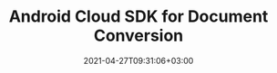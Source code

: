 ---
############################# Static ############################
layout: "product"
date: 2021-04-27T09:31:06+03:00
draft: false

product: "Conversion"
product_tag: "conversion"
platform: "Android"
platform_tag: "android"

############################# Head ############################
head_title: "Android Business Document eConversion SDK using Cloud APIs"
head_description: "Android RESTful APIs for developers to convert documents among supported file formats. Seamlessly integrate conversion functionality right now."

############################# Header ############################
title: "Android Cloud SDK for Document Conversion"
description: "‎Develop applications to convert documents of popular file formats back and forth using document conversion cloud SDK for Android & REST API."
button:
    enable: true

############################# SubMenu ############################
submenu:
    enable: true
    
    left:
        img_alt: "GroupDocs.Conversion Cloud SDK for Android"
        image: "/sdk/272x272/groupdocs_conversion-for-android.webp"
        product: "GroupDocs.Conversion"
        platform: "Android"

    middle:
        button:
            # button loop
            - link: "#overview"
              text: "Overview"

            # button loop
            - link: "#features"
              text: "Features"

            # button loop
            - link: "https://docs.groupdocs.cloud/conversion/release-notes/"
              text: "Release Notes"

            # button loop
            - link: "https://purchase.groupdocs.cloud/pricing"
              text: "Pricing"

    right:
        link_download: "https://github.com/groupdocs-conversion-cloud/groupdocs-conversion-cloud-android"
        link_learn: "https://docs.groupdocs.cloud/conversion/"
        link_buy: "https://purchase.groupdocs.cloud/buy"

############################# Overview ############################
overview:
    enable: true
    content: |
      The GroupDocs.Conversion Cloud SDK for Android has been developed to help you get started with using our document conversion REST API, allowing to seamlessly convert your documents to any format you need. With this single API, you can convert back and forth between over 50 types of documents and images, including all Microsoft Office and OpenDocument file formats, PDF documents, HTML, CAD, raster images and many more.  
    tabs:
      enable: true   
      
      ## TAB ONE ##
      tab_one:
        description: |
          GroupDocs.Conversion Cloud for Android has following SDK Requirements:

        right:
          enable: true
          icon: "fas fa-cubes"
          title: "Android Runtime Environment"
          content: |
            

      
      ## TAB TWO ##
      tab_two:
        description: |
          GroupDocs.Conversion Cloud converts back and forth between a variety of documents and images.



        left:
          enable: true
          table:
            # table loop
            - title: "Convert From:"
              content: |
                * **Microsoft Word**: DOC, DOCX, DOCM, DOT, DOTX, DOTM, RTF
                * **OpenDocument**: ODT, OTT, ODS, ODP, OTP, OTS, ODG
                * **Microsoft Excel**: XLS, XLSX, XLSM, XLSB, XLT, XLAM
                * **Microsoft PowerPoint**: PPT, PPTX, PPS, PPSX, POT
                * **Visio‎**: VSD, VDX, VSS, VSX, VST, VTX, VSDX, VDW, VSSX, VSTX, VSDM, VSTM, VSSM
                * **Project**: MPP, MPT, MPX
                * **Microsoft OneNote**: ONE
                * **Email**: MSG, EML, EMLX
                * **Fixed Layout**: PDF, XPS
                * **Web**: HTML, MHT, MHTML
                * **AutoCAD**: DXF, DWG, DWT, STL, DWF, IFC
                * **Image files**: BMP, GIF, JPG, PNG, TIFF, multi-page TIFF, WebP, DjVu, SVG, DNG, DIB, JPC, JPEG-LS
                * **Metafile**: WMF, EMF
                * **Other**: TXT, CSV, XML, DICOM, TEX, MOBI, EPUB, ICO

        right:
          enable: true
          table:
            # table loop
            - title: "Convert To:"
              content: |
                * **Microsoft Word**: DOC, DOCX, DOCM, DOT, DOTX, DOTM, RTF
                * **OpenDocument**: ODT, OTT, ODS, ODP, OTP
                * **OpenDocument**:  XLS, XLSX, XLSM, XLSB, XLAM
                * **Microsoft PowerPoint**: PPT, PPTX, PPS, PPSX
                * **Metafiles**: WMF, EMF
                * **Image Files**: BMP, GIF, JPG, PNG, TIFF, multi-page TIFF, WebP, SVG, DNG, PSD
                * **Other**: PDF, EPUB, TXT, HTML‎

      ## TAB THREE ##
      tab_three:
        description: |
          If you do not want to use any of our SDKs or the required SDK is not available at the moment, you can still easily get started with GroupDocs.Conversion Cloud API while using your favorite language & platform.
        
        left:
          enable: true
          table:
            # table loop
            - icon: "fab fa-windows"
              title: "Operating Systems"
              content: |
                * Microsoft Windows Desktop
                * Microsoft Windows Server
                * Linux
                * MacOS

            # table loop
            - icon: "fas fa-code"
              title: "Supported Frameworks"
              content: |
                * Java 7 (1.7) and above

        right:
          enable: true
          table:
            # table loop
            - icon: "fas fa-cogs"
              title: "Development Environments"
              content: |
                * NetBeans
                * IntelliJ IDEA
                * Eclipse
            # table loop
            - icon: "fas fa-tools"
              title: "Build Automation Tool"
              content: |
                * Maven

############################# Features ############################
features:
    enable: true
    title: "Advanced Document Conversion API Features"

    feature:
      # feature loop
      - icon: "fas fa-retweet"
        content: "Convert across all common formats"

      # feature loop
      - icon: "fas fa-star"
        content: "Convert page by page or custom range of pages"

      # feature loop
      - icon: "fas fa-copy"
        content: "Watermark pages"
      
      # feature loop
      - icon: "fas fa-star"
        content: "Get high quality output files"

      # feature loop
      - icon: "fas fa-shield-alt"
        content: "Password protect output document"


      

    more_feature:
      # more_feature_loop
      - title: "Convert a Multitude of Document Formats"
        content: |
          GroupDocs.Conversion REST API has the capability to perform document conversions on a number of document formats. It converts accurately making sure that the details are preserved while converting the document. Word Processing Document can be quickly converted into spreadsheet using below mentioned few lines of code:
      
      # more_feature_loop
      - title: "Convert DOCX to XLSX using Cloud API - Android"
        content: |
          ```java
          //Get your App SID and App Key at https://dashboard.groupdocs.cloud (free registration is required).

          ConversionApi apiInstance = new ConversionApi("AppSID", "AppKey");

          ConvertSettings settings = new ConvertSettings();
          settings.setStorageName("Storage Name");
          settings.setFilePath("documents/myDocument.docx");
          settings.setFormat("xlsx");

          // Load a Word Processing Document ( DOCX ) to convert into any supported format
          DocxLoadOptions loadOptions = new DocxLoadOptions();
          loadOptions.setPassword("password");
          loadOptions.setHideWordTrackedChanges(true);
          loadOptions.setDefaultFont("Arial");

          settings.setLoadOptions(loadOptions);

          // Conversion Settings to convert into a Spreadsheet document
          XlsxConvertOptions convertOptions = new XlsxConvertOptions();
          convertOptions.setFromPage(1);
          convertOptions.setPagesCount(2);
          convertOptions.setFromPage(1);
          convertOptions.setPassword("password");
          convertOptions.setUsePdf(true);

          settings.setConvertOptions(convertOptions);
          settings.setOutputPath("documents/converted-docs");

          // Convert to Specified Format
          List response = apiInstance.convertDocument(new ConvertDocumentRequest(settings));
          ```

      # more_feature_loop
      - title: "Get Started in No Time"
        content: "With GroupDocs.Conversion Cloud API, you can start converting your files right away as there is no need to install anything. The API is clearly documented and comes with SDKs and live examples for all major languages. Our GroupDocs.Conversion SDKs along with working examples hosted at Github helps our users to get started in no time. "

      # more_feature_loop
      - title: "Security and Authentication"
        content: "The GroupDocs.Conversion Cloud API is secured and requires authentication. You need to register at GroupDocs Cloud and get the app access key ID (appSID) and app secret access key. Authenticated requests require a signature and AppSID query parameters or OAuth 2.0 authorization header."
      
      # more_feature_loop
      - title: "API Explorer"
        content: "The easiest way to try out GroupDocs.Conversion Cloud API right away in your browser is by using GroupDocs Cloud Web API explorer, which is a collection of Swagger documentation for the GroupDocs Cloud APIs.It allows you to effortlessly interact and try out every single operation our APIs exposes."

############################# Support ############################
support:
    enable: true

############################# Solutions ############################
solutions:
    enable: true
    title: "GroupDocs.Conversion Cloud also offers individual document rendering SDKs for other popular languages as listed below:"

    solution:
        # solution loop
        - img_alt: "GroupDocs.Conversion Cloud SDK for cURL"
          image: "/sdk/272x272/groupdocs_conversion-for-curl.webp"
          product: "GroupDocs.Conversion"
          platform: "cURL"
          link: "/conversion/curl/"

        # solution loop
        - img_alt: "GroupDocs.Conversion Cloud SDK for .NET"
          image: "/sdk/272x272/groupdocs_conversion-for-net.webp"
          product: "GroupDocs.Conversion"
          platform: ".NET"
          link: "/conversion/net/"

        # solution loop
        - img_alt: "GroupDocs.Conversion Cloud SDK for Java"
          image: "/sdk/272x272/groupdocs_conversion-for-java.webp"
          product: "GroupDocs.Conversion"
          platform: "Java"
          link: "/conversion/java/"

        # solution loop
        - img_alt: "GroupDocs.Conversion Cloud SDK for PHP"
          image: "/sdk/272x272/groupdocs_conversion-for-php.webp"
          product: "GroupDocs.Conversion"
          platform: "PHP"
          link: "/conversion/php/"

        # solution loop
        - img_alt: "GroupDocs.Conversion Cloud SDK for Python"
          image: "/sdk/272x272/groupdocs_conversion-for-python.webp"
          product: "GroupDocs.Conversion"
          platform: "Python"
          link: "/conversion/python/"

        # solution loop
        - img_alt: "GroupDocs.Conversion Cloud SDK for Ruby"
          image: "/sdk/272x272/groupdocs_conversion-for-ruby.webp"
          product: "GroupDocs.Conversion"
          platform: "Ruby"
          link: "/conversion/ruby/"

        # solution loop
        - img_alt: "GroupDocs.Conversion Cloud SDK for Node.js"
          image: "/sdk/272x272/groupdocs_conversion-for-node.webp"
          product: "GroupDocs.Conversion"
          platform: "Node.js"
          link: "/conversion/nodejs/"

        # solution loop
        - img_alt: "GroupDocs.Conversion Cloud SDK for Android"
          image: "/sdk/272x272/groupdocs_conversion-for-android.webp"
          product: "GroupDocs.Conversion"
          platform: "Android"
          link: "/conversion/android/"

############################# Back to top ###############################
back_to_top:
  enable: true
---
